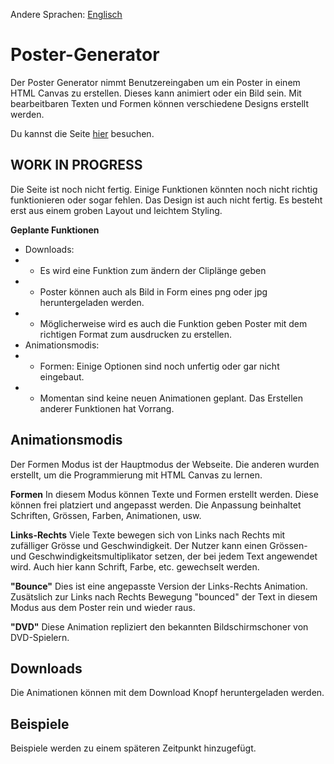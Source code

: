 Andere Sprachen: [Englisch](https://github.com/PatrikAckermann/poster-generator/blob/master/README.md)

# Poster-Generator

Der Poster Generator nimmt Benutzereingaben um ein Poster in einem HTML Canvas zu erstellen. Dieses kann animiert oder ein Bild sein. Mit bearbeitbaren Texten und Formen können verschiedene Designs erstellt werden.

Du kannst die Seite [hier](https://patrikackermann.github.io/poster-generator/) besuchen.

## **WORK IN PROGRESS**
Die Seite ist noch nicht fertig. Einige Funktionen könnten noch nicht richtig funktionieren oder sogar fehlen. Das Design ist auch nicht fertig. Es besteht erst aus einem groben Layout und leichtem Styling.

**Geplante Funktionen**
- Downloads:
- - Es wird eine Funktion zum ändern der Cliplänge geben
- - Poster können auch als Bild in Form eines png oder jpg heruntergeladen werden.
- - Möglicherweise wird es auch die Funktion geben Poster mit dem richtigen Format zum ausdrucken zu erstellen.
- Animationsmodis:
- - Formen: Einige Optionen sind noch unfertig oder gar nicht eingebaut.
- - Momentan sind keine neuen Animationen geplant. Das Erstellen anderer Funktionen hat Vorrang.

## Animationsmodis
Der Formen Modus ist der Hauptmodus der Webseite. Die anderen wurden erstellt, um die Programmierung mit HTML Canvas zu lernen.

**Formen**
In diesem Modus können Texte und Formen erstellt werden. Diese können frei platziert und angepasst werden. Die Anpassung beinhaltet Schriften, Grössen, Farben, Animationen, usw.

**Links-Rechts**
Viele Texte bewegen sich von Links nach Rechts mit zufälliger Grösse und Geschwindigkeit. Der Nutzer kann einen Grössen- und Geschwindigkeitsmultiplikator setzen, der bei jedem Text angewendet wird. Auch hier kann Schrift, Farbe, etc. gewechselt werden.

**"Bounce"**
Dies ist eine angepasste Version der Links-Rechts Animation. Zusätslich zur Links nach Rechts Bewegung "bounced" der Text in diesem Modus aus dem Poster rein und wieder raus.

**"DVD"**
Diese Animation repliziert den bekannten Bildschirmschoner von DVD-Spielern.

## Downloads
Die Animationen können mit dem Download Knopf heruntergeladen werden.

## Beispiele
Beispiele werden zu einem späteren Zeitpunkt hinzugefügt.